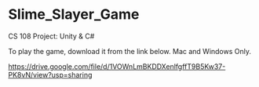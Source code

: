 # Slime_Slayer_Game
CS 108 Project: Unity &amp; C#

To play the game, download it from the link below. Mac and Windows Only.

https://drive.google.com/file/d/1VOWnLmBKDDXenlfgffT9B5Kw37-PK8vN/view?usp=sharing
